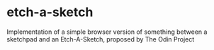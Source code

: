 # etch-a-sketch
Implementation of a simple browser version of something between a sketchpad and an Etch-A-Sketch, proposed by The Odin Project
